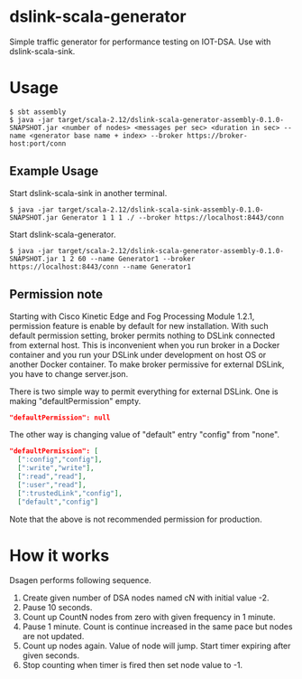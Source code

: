 # dslink-scala-generator
Simple traffic generator for performance testing on IOT-DSA.
Use with dslink-scala-sink.

# Usage

```shell-session
$ sbt assembly
$ java -jar target/scala-2.12/dslink-scala-generator-assembly-0.1.0-SNAPSHOT.jar <number of nodes> <messages per sec> <duration in sec> --name <generator base name + index> --broker https://broker-host:port/conn
```

## Example Usage

Start dslink-scala-sink in another terminal.

```shell-session
$ java -jar target/scala-2.12/dslink-scala-sink-assembly-0.1.0-SNAPSHOT.jar Generator 1 1 1 ./ --broker https://localhost:8443/conn
```

Start dslink-scala-generator.
 
```shell-session
$ java -jar target/scala-2.12/dslink-scala-generator-assembly-0.1.0-SNAPSHOT.jar 1 2 60 --name Generator1 --broker https://localhost:8443/conn --name Generator1
```

## Permission note

Starting with Cisco Kinetic Edge and Fog Processing Module 1.2.1, permission feature is enable by default for new
installation.  With such default permission setting, broker permits nothing to DSLink connected from external host.
This is inconvenient when you run broker in a Docker container and you run your DSLink under development on host OS or
another Docker container.  To make broker permissive for external DSLink, you have to change server.json.

There is two simple way to permit everything for external DSLink.  One is making "defaultPermission" empty.

```json
"defaultPermission": null
```

The other way is changing value of "default" entry "config" from "none".

```json
"defaultPermission": [
  [":config","config"],
  [":write","write"],
  [":read","read"],
  [":user","read"],
  [":trustedLink","config"],
  ["default","config"]
```

Note that the above is not recommended permission for production.

# How it works

Dsagen performs following sequence.

1. Create given number of DSA nodes named cN with initial value -2.
1. Pause 10 seconds.
1. Count up CountN nodes from zero with given <message per sec> frequency in 1 minute.
1. Pause 1 minute.  Count is continue increased in the same pace but nodes are not updated.
1. Count up nodes again.  Value of node will jump.  Start timer expiring after given <duration in sec> seconds.
1. Stop counting when timer is fired then set node value to -1.
